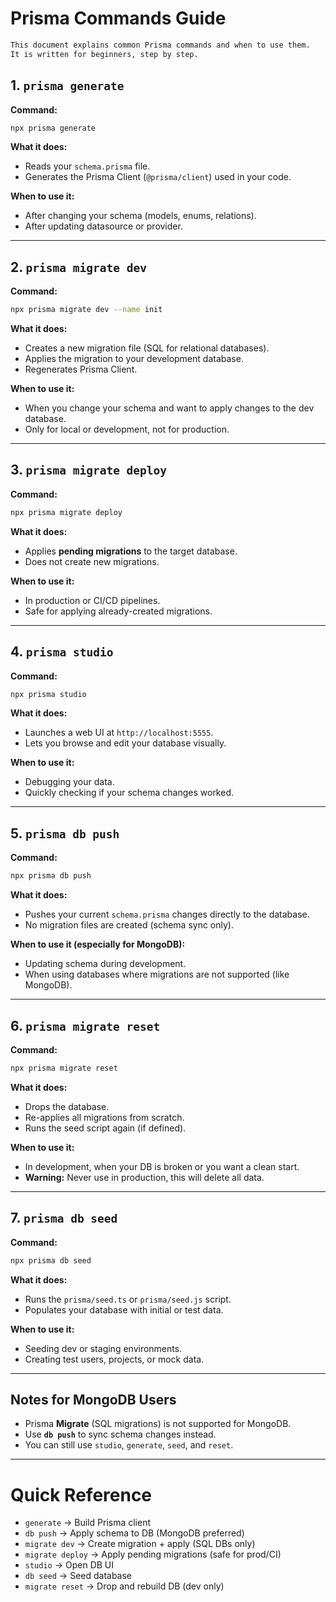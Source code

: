 
# Prisma Commands Guide

``` markdown
This document explains common Prisma commands and when to use them.  
It is written for beginners, step by step.
```

## 1. `prisma generate`
**Command:**  
```bash
npx prisma generate
````

**What it does:**

* Reads your `schema.prisma` file.
* Generates the Prisma Client (`@prisma/client`) used in your code.

**When to use it:**

* After changing your schema (models, enums, relations).
* After updating datasource or provider.

---

## 2. `prisma migrate dev`

**Command:**

```bash
npx prisma migrate dev --name init
```

**What it does:**

* Creates a new migration file (SQL for relational databases).
* Applies the migration to your development database.
* Regenerates Prisma Client.

**When to use it:**

* When you change your schema and want to apply changes to the dev database.
* Only for local or development, not for production.

---

## 3. `prisma migrate deploy`

**Command:**

```bash
npx prisma migrate deploy
```

**What it does:**

* Applies **pending migrations** to the target database.
* Does not create new migrations.

**When to use it:**

* In production or CI/CD pipelines.
* Safe for applying already-created migrations.

---

## 4. `prisma studio`

**Command:**

```bash
npx prisma studio
```

**What it does:**

* Launches a web UI at `http://localhost:5555`.
* Lets you browse and edit your database visually.

**When to use it:**

* Debugging your data.
* Quickly checking if your schema changes worked.

---

## 5. `prisma db push`

**Command:**

```bash
npx prisma db push
```

**What it does:**

* Pushes your current `schema.prisma` changes directly to the database.
* No migration files are created (schema sync only).

**When to use it (especially for MongoDB):**

* Updating schema during development.
* When using databases where migrations are not supported (like MongoDB).

---

## 6. `prisma migrate reset`

**Command:**

```bash
npx prisma migrate reset
```

**What it does:**

* Drops the database.
* Re-applies all migrations from scratch.
* Runs the seed script again (if defined).

**When to use it:**

* In development, when your DB is broken or you want a clean start.
* **Warning:** Never use in production, this will delete all data.

---

## 7. `prisma db seed`

**Command:**

```bash
npx prisma db seed
```

**What it does:**

* Runs the `prisma/seed.ts` or `prisma/seed.js` script.
* Populates your database with initial or test data.

**When to use it:**

* Seeding dev or staging environments.
* Creating test users, projects, or mock data.

---

## Notes for MongoDB Users

* Prisma **Migrate** (SQL migrations) is not supported for MongoDB.
* Use **`db push`** to sync schema changes instead.
* You can still use `studio`, `generate`, `seed`, and `reset`.

---

# Quick Reference

* `generate` → Build Prisma client
* `db push` → Apply schema to DB (MongoDB preferred)
* `migrate dev` → Create migration + apply (SQL DBs only)
* `migrate deploy` → Apply pending migrations (safe for prod/CI)
* `studio` → Open DB UI
* `db seed` → Seed database
* `migrate reset` → Drop and rebuild DB (dev only)

```


